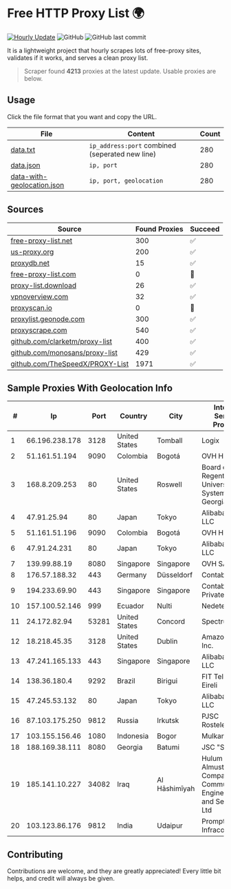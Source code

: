 
# Free HTTP Proxy List 🌍

[![Hourly Update](https://github.com/mertguvencli/http-proxy-list/actions/workflows/main.yml/badge.svg?branch=main)](https://github.com/mertguvencli/http-proxy-list/actions/workflows/main.yml)
![GitHub](https://img.shields.io/github/license/mertguvencli/http-proxy-list)
![GitHub last commit](https://img.shields.io/github/last-commit/mertguvencli/http-proxy-list)

It is a lightweight project that hourly scrapes lots of free-proxy sites, validates if it works, and serves a clean proxy list.


> Scraper found **4213** proxies at the latest update. Usable proxies are below.

## Usage

Click the file format that you want and copy the URL.


|File|Content|Count|
|----|-------|-----|
|[data.txt](https://raw.githubusercontent.com/mertguvencli/http-proxy-list/main/proxy-list/data.txt)|`ip_address:port` combined (seperated new line)|280|
|[data.json](https://raw.githubusercontent.com/mertguvencli/http-proxy-list/main/proxy-list/data.json)|`ip, port`|280|
|[data-with-geolocation.json](https://raw.githubusercontent.com/mertguvencli/http-proxy-list/main/proxy-list/data-with-geolocation.json)|`ip, port, geolocation`|280|

## Sources

|Source|Found Proxies|Succeed|
|------|-------------|-------|
|[free-proxy-list.net](https://free-proxy-list.net)|300|✅|
|[us-proxy.org](https://www.us-proxy.org)|200|✅|
|[proxydb.net](http://proxydb.net)|15|✅|
|[free-proxy-list.com](https://free-proxy-list.com/?page=&port=&type%5B%5D=http&type%5B%5D=https&up_time=0&search=Search)|0|🚫|
|[proxy-list.download](https://www.proxy-list.download/HTTP)|26|✅|
|[vpnoverview.com](https://vpnoverview.com/privacy/anonymous-browsing/free-proxy-servers)|32|✅|
|[proxyscan.io](https://www.proxyscan.io)|0|🚫|
|[proxylist.geonode.com](https://proxylist.geonode.com/api/proxy-list?limit=300&page=1&sort_by=lastChecked&sort_type=desc&protocols=http,https)|300|✅|
|[proxyscrape.com](https://api.proxyscrape.com/v2/?request=displayproxies&protocol=http&timeout=10000&country=all&ssl=all&anonymity=all)|540|✅|
|[github.com/clarketm/proxy-list](https://raw.githubusercontent.com/clarketm/proxy-list/master/proxy-list-raw.txt)|400|✅|
|[github.com/monosans/proxy-list](https://raw.githubusercontent.com/monosans/proxy-list/main/proxies/http.txt)|429|✅|
|[github.com/TheSpeedX/PROXY-List](https://raw.githubusercontent.com/TheSpeedX/PROXY-List/master/http.txt)|1971|✅|


## Sample Proxies With Geolocation Info

|#|Ip|Port|Country|City|Internet Service Provider|
|-|--|----|-------|----|-------------------------|
|1|66.196.238.178|3128|United States|Tomball|Logix|
|2|51.161.51.194|9090|Colombia|Bogotá|OVH Hosting|
|3|168.8.209.253|80|United States|Roswell|Board of Regents of the University System of Georgia|
|4|47.91.25.94|80|Japan|Tokyo|Alibaba.com LLC|
|5|51.161.51.196|9090|Colombia|Bogotá|OVH Hosting|
|6|47.91.24.231|80|Japan|Tokyo|Alibaba.com LLC|
|7|139.99.88.19|8080|Singapore|Singapore|OVH SAS|
|8|176.57.188.32|443|Germany|Düsseldorf|Contabo GmbH|
|9|194.233.69.90|443|Singapore|Singapore|Contabo Asia Private Limited|
|10|157.100.52.146|999|Ecuador|Nulti|Nedetel S.A.|
|11|24.172.82.94|53281|United States|Concord|Spectrum|
|12|18.218.45.35|3128|United States|Dublin|Amazon.com, Inc.|
|13|47.241.165.133|443|Singapore|Singapore|Alibaba.com LLC|
|14|138.36.180.4|9292|Brazil|Birigui|FIT Telecom Eireli|
|15|47.245.53.132|80|Japan|Tokyo|Alibaba.com LLC|
|16|87.103.175.250|9812|Russia|Irkutsk|PJSC Rostelecom|
|17|103.155.156.46|1080|Indonesia|Bogor|Mulkan|
|18|188.169.38.111|8080|Georgia|Batumi|JSC "Silknet"|
|19|185.141.10.227|34082|Iraq|Al Hāshimīyah|Hulum Almustakbal Company Communication Engineering and Services Ltd|
|20|103.123.86.176|9812|India|Udaipur|Prompt Infracom|



## Contributing

Contributions are welcome, and they are greatly appreciated! Every
little bit helps, and credit will always be given.

